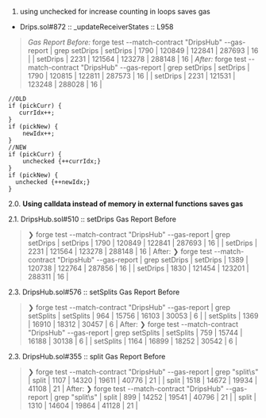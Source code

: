1. using unchecked for increase counting in loops saves gas
* Drips.sol#872 :: _updateReceiverStates :: L958 

>*Gas Report Before:*
>    forge test --match-contract "DripsHub" --gas-report | grep setDrips
>    | setDrips                           | 1790            | 120849 | 122841 | 287693 | 16      |
>    | setDrips                              | 2231            | 121564 | 123278 | 288148 | 16      |
>*After:* 
>    forge test --match-contract "DripsHub" --gas-report | grep setDrips
>    | setDrips                           | 1790            | 120815 | 122811 | 287573 | 16      |
>    | setDrips                              | 2231            | 121531 | 123248 | 288028 | 16      |

```
//OLD 
if (pickCurr) {
   currIdx++;
}
if (pickNew) {
	newIdx++;
}
//NEW
if (pickCurr) {
	unchecked {++currIdx;}
}
if (pickNew) {
  unchecked {++newIdx;}
}
```


2.0. **Using calldata instead of memory in external functions saves gas**

2.1. DripsHub.sol#510 :: setDrips 
Gas Report Before
>	❯ forge test --match-contract "DripsHub" --gas-report | grep setDrips
>	| setDrips                           | 1790            | 120849 | 122841 | 287693 | 16      |
>	| setDrips                              | 2231            | 121564 | 123278 | 288148 | 16      |
After:
>	❯ forge test --match-contract "DripsHub" --gas-report | grep setDrips
>	| setDrips                           | 1389            | 120738 | 122764 | 287856 | 16      |
>	| setDrips                              | 1830            | 121454 | 123201 | 288311 | 16      |




2.3. DripsHub.sol#576 :: setSplits
Gas Report Before 
>	❯ forge test --match-contract "DripsHub" --gas-report | grep setSplits
>	| setSplits                          | 964             | 15756  | 16103  | 30053  | 6       |
>	| setSplits                             | 1369            | 16910  | 18312  | 30457  | 6       |
After:
>	❯ forge test --match-contract "DripsHub" --gas-report | grep setSplits
>	| setSplits                          | 759             | 15744  | 16188  | 30138  | 6       |
>	| setSplits                             | 1164            | 16899  | 18252  | 30542  | 6       |


2.3. DripsHub.sol#355 :: split 
Gas Report Before
>	❯ forge test --match-contract "DripsHub" --gas-report | grep "split\s"
>	| split                              | 1107            | 14320  | 19611  | 40776  | 21      |
>	| split                                 | 1518            | 14672  | 19934  | 41108  | 21      |
After:
>	❯ forge test --match-contract "DripsHub" --gas-report | grep "split\s"
>	| split                              | 899             | 14252  | 19541  | 40796  | 21      |
>	| split                                 | 1310            | 14604  | 19864  | 41128  | 21      |

